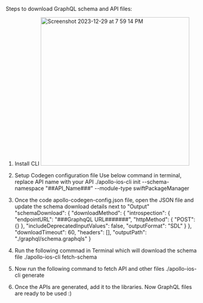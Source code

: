 Steps to download GraphQL schema and API files:
1. Install CLI
   <img width="391" alt="Screenshot 2023-12-29 at 7 59 14 PM" src="https://github.com/KalaiLingappan/SwiftUI-GraphQL-MVVM/assets/98007913/7f702a35-4d2a-4245-9624-3e30d81588bc">

2. Setup Codegen configuration file
   Use below command in terminal, replace API name with your API
    ./apollo-ios-cli init --schema-namespace "##API_Name###" --module-type swiftPackageManager

3. Once the code apollo-codegen-config.json file, open the JSON file and update the schema download details next to "Output"
   "schemaDownload": {
      "downloadMethod": {
          "introspection": {
              "endpointURL": "###GraphqQL URL#######",
              "httpMethod": {
                  "POST": {}
              },
              "includeDeprecatedInputValues": false,
              "outputFormat": "SDL"
          }
      },
      "downloadTimeout": 60,
      "headers": [],
      "outputPath": "./graphql/schema.graphqls"
  }

4. Run the following commnad in Terminal which will download the schema file
   ./apollo-ios-cli fetch-schema

5. Now run the following command to fetch API and other files
   ./apollo-ios-cli generate

6. Once the APIs are generated, add it to the libraries. Now GraphQL files are ready to be used :) 
